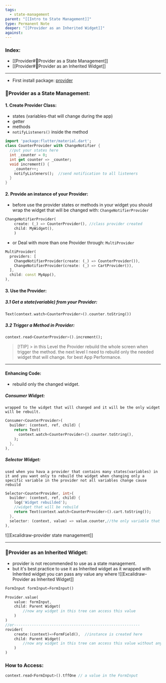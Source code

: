 ```yaml
---
tags:
  - state-management
parent: "[[Intro to State Management]]"
type: Permanent Note
deeper: "[[Provider as an Inherited Widget]]"
against: 
---
```

### Index:
- [[Provider#📌Provider as a State Management]]
- [[Provider#📌Provider as an Inherited Widget]]
___
- First install package: [provider](https://pub.dev/packages/provider)
### 📌Provider as a State Management:
#### 1. Create Provider Class:
- states (variables-that will change during the app)
- getter
- methods
- `notifyListeners()` inside the method
```dart
import 'package:flutter/material.dart';
class CounterProvider with ChangeNotifier {
  //put your states here
  int _counter = 0;
  int get counter => _counter;
  void increment() {
    _counter++;
    notifyListeners();  //send notification to all listeners 
  }
}
```
#### 2. Provide an instance of your Provider:
- before use the provider states or methods in your widget you should wrap the widget that will be changed with: `ChangeNotifierProvider`
```dart
ChangeNotifierProvider(
	create: (_) => CounterProvider(), //class provider created
	child: MyWidget(),
	)
```
- or Deal with more than one Provider through: `MultiProvider`
```dart
MultiProvider(
  providers: [
	ChangeNotifierProvider(create: (_) => CounterProvider()),
	ChangeNotifierProvider(create: (_) => CartProvider()),
  ],
  child: const MyApp(),
),
```
#### 3. Use the Provider:
##### 3.1 Get a state(variable) from your Provider:
```dart
Text(context.watch<CounterProvider>().counter.toString())
```
##### 3.2 Trigger a Method in Provider:
```dart
context.read<CounterProvider>().increment();
```
>[!TIP] > in this Level the Provider rebuild the whole screen when trigger the method. the next level I need to rebuild only the needed widget that will change. for best App Performance.

___
#### Enhancing Code:
- rebuild only the changed widget.
##### Consumer Widget:
	wrapped to the widget that will changed and it will be the only widget will be rebuilt.
```dart
Consumer<CounterProvider>(
  builder: (context, ref, child) {
	return Text(
	  context.watch<CounterProvider>().counter.toString(),
	);
  },
),
```
##### Selector Widget:
	used when you hava a provider that contains many states(variables) in it and you want only to rebuild the widget when changing only a specific variable in the provider not all variables change cause rebuild
```dart
Selector<CounterProvider, int>(
  builder: (context, ref, child) {
	log('Widget rebuilded');
	//widget that will be rebuild
	return Text(context.watch<CounterProvider>().cart.toString());
  },
  selector: (context, value) => value.counter,//the only variable that will cause widget rebuild
),
```
![[Excalidraw-provider state management]]
___
### 📌Provider as an Inherited Widget:
- provider is not recommended to use as a state management.
- but it's best practice to use it as Inherited widget as it wrapped with Inherited widget
you can pass any value any where
![[Excalidraw-Provider as Inherited Widget]]
```dart
FormInput formInput=FormInput()

Provider.value(
	value: formInput,
	child: Parent Widget(
		//now any widget in this tree can access this value
	)
)
//or---------------------------------------------------------
rovider(
	create:(context)=>FormField(),  //instance is created here
	child: Parent Widget(
		//now any widget in this tree can access this value without any need to pass data from widget to another
	)
)
```
### How to Access:
```dart
context.read<FormInput>().tffOne // a value in the FormInput
```